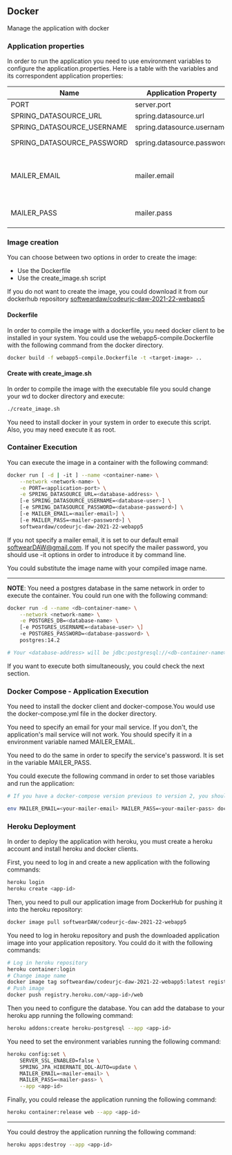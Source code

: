 ## **Docker**

Manage the application with docker


### **Application properties**

In order to run the application you need to use environment variables to configure the application.properties. Here is a table with the variables and its correspondent application properties:


| **Name**					 | **Application Property**		 | **Default**							 | **Description**									 |
| -------------------------- | ----------------------------- | ------------------------------------- | ------------------------------------------------- |
| PORT						 | server.port					 | 8080									 | Server port 										 |
| SPRING_DATASOURCE_URL		 | spring.datasource.url		 | jdbc:postgresql://localhost/softwear	 | Database URL										 |
| SPRING_DATASOURCE_USERNAME | spring.datasource.username	 | postgres								 | Database user									 |
| SPRING_DATASOURCE_PASSWORD | spring.datasource.password	 | password								 | Database password 								 |
| MAILER_EMAIL				 | mailer.email					 | softwearDAW@gmail.com				 | Email used in the MailerService (GMail account)	 |
| MAILER_PASS				 | mailer.pass					 | 										 | Password for the MAILER_EMAIL					 |


### **Image creation**

You can choose between two options in order to create the image:

* Use the Dockerfile
* Use the create_image.sh script

If you do not want to create the image, you could download it from our dockerhub repository [softweardaw/codeurjc-daw-2021-22-webapp5](https://hub.docker.com/repository/docker/softweardaw/codeurjc-daw-2021-22-webapp5)


#### Dockerfile

In order to compile the image with a dockerfile, you need docker client to be installed in your system. You could use the webapp5-compile.Dockerfile with the following command from the docker directory. 
```bash
docker build -f webapp5-compile.Dockerfile -t <target-image> ..
```

#### Create with create_image.sh

In order to compile the image with the executable file you sould change your wd to docker directory and execute:

```bash
./create_image.sh
```

You need to install docker in your system in order to execute this script. Also, you may need execute it as root.


### **Container Execution**

You can execute the image in a container with the following command:

```bash
docker run [ -d | -it ] --name <container-name> \
	--network <network-name> \
	-e PORT=<application-port> \
	-e SPRING_DATASOURCE_URL=<database-address> \
	[-e SPRING_DATASOURCE_USERNAME=<database-user>] \
	[-e SPRING_DATASOURCE_PASSWORD=<database-password>] \
	[-e MAILER_EMAIL=<mailer-email>] \
	[-e MAILER_PASS=<mailer-password>] \
    softweardaw/codeurjc-daw-2021-22-webapp5
```

If you not specify a mailer email, it is set to our default email softwearDAW@gmail.com. If you not specify the mailer password, you should use -it options in order to introduce it by command line.

You could substitute the image name with your compiled image name.

---

**NOTE**: You need a postgres database in the same network in order to execute the container. You could run one with the following command:

```bash
docker run -d --name <db-container-name> \
	--network <network-name> \
	-e POSTGRES_DB=<database-name> \
	[-e POSTGRES_USERNAME=<database-user> \]
	-e POSTGRES_PASSWORD=<database-password> \
	postgres:14.2

# Your <database-address> will be jdbc:postgresql://<db-container-name>/<database-name>
```

If you want to execute both simultaneously, you could check the next section.


### **Docker Compose - Application Execution**

You need to install the docker client and docker-compose.You would use the docker-compose.yml file in the docker directory.

You need to specify an email for your mail service. If you don't, the application's mail service will not work. You should specify it in a environment variable named MAILER_EMAIL.

You need to do the same in order to specify the service's password. It is set in the variable MAILER_PASS.

You could execute the following command in order to set those variables and run the application:

```bash
# If you have a docker-compose version previous to version 2, you should use the command docker-compose up

env MAILER_EMAIL=<your-mailer-email> MAILER_PASS=<your-mailer-pass> docker compose up
```

### **Heroku Deployment**

In order to deploy the application with heroku, you must create a heroku account and install heroku and docker clients.

First, you need to log in and create a new application with the following commands:

```bash
heroku login
heroku create <app-id>
```

Then, you need to pull our application image from DockerHub for pushing it into the heroku repository:

```bash
docker image pull softwearDAW/codeurjc-daw-2021-22-webapp5
```

You need to log in heroku repository and push the downloaded application image into your application repository. You could do it with the following commands:

```bash
# Log in heroku repository
heroku container:login
# Change image name
docker image tag softweardaw/codeurjc-daw-2021-22-webapp5:latest registry.heroku.com/<app-id>/web:latest
# Push image
docker push registry.heroku.com/<app-id>/web
```

Then you need to configure the database. You can add the database to your heroku app running the following command:

```bash
heroku addons:create heroku-postgresql --app <app-id>
```

You need to set the environment variables running the following command:

```bash
heroku config:set \
	SERVER_SSL_ENABLED=false \
	SPRING_JPA_HIBERNATE_DDL-AUTO=update \
	MAILER_EMAIL=<mailer-email> \
	MAILER_PASS=<mailer-pass> \
	--app <app-id>
```

Finally, you could release the application running the following command:

```bash
heroku container:release web --app <app-id>
```

---

You could destroy the application running the following command:

```bash
heroku apps:destroy --app <app-id>
```
